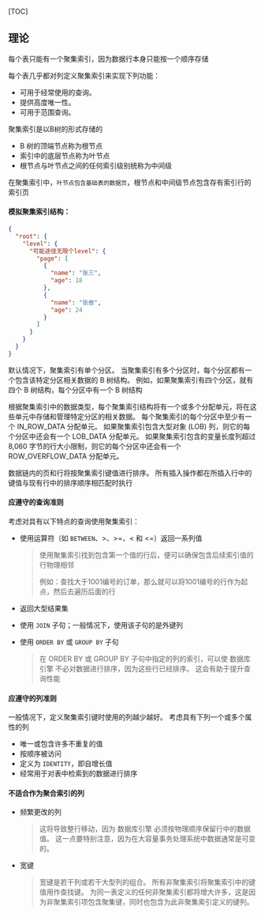[TOC]

## 理论

每个表只能有一个聚集索引，因为数据行本身只能按一个顺序存储

每个表几乎都对列定义聚集索引来实现下列功能：

- 可用于经常使用的查询。
- 提供高度唯一性。
- 可用于范围查询。

聚集索引是以B树的形式存储的

* B 树的顶端节点称为根节点
* 索引中的底层节点称为叶节点
* 根节点与叶节点之间的任何索引级别统称为中间级

在聚集索引中，`叶节点包含基础表的数据页`，根节点和中间级节点包含存有索引行的索引页

#### 模拟聚集索引结构：

```json
{
  "root": {
    "level": {
      "可能途径无限个level": {
        "page": [
          {
            "name": "张三",
            "age": 18
          },
          {
            "name": "张叁",
            "age": 24
          }
        ]
      }
    }
  }
}

```

默认情况下，聚集索引有单个分区。 当聚集索引有多个分区时，每个分区都有一个包含该特定分区相关数据的 B 树结构。 例如，如果聚集索引有四个分区，就有四个 B 树结构，每个分区中有一个 B 树结构

根据聚集索引中的数据类型，每个聚集索引结构将有一个或多个分配单元，将在这些单元中存储和管理特定分区的相关数据。 每个聚集索引的每个分区中至少有一个 IN_ROW_DATA 分配单元。 如果聚集索引包含大型对象 (LOB) 列，则它的每个分区中还会有一个 LOB_DATA 分配单元。 如果聚集索引包含的变量长度列超过 8,060 字节的行大小限制，则它的每个分区中还会有一个 ROW_OVERFLOW_DATA 分配单元。

数据链内的页和行将按聚集索引键值进行排序。 所有插入操作都在所插入行中的键值与现有行中的排序顺序相匹配时执行

#### 应遵守的查询准则

考虑对具有以下特点的查询使用聚集索引：

* 使用运算符（如 `BETWEEN`、>、>=、< 和 <=）返回一系列值

  > 使用聚集索引找到包含第一个值的行后，便可以确保包含后续索引值的行物理相邻
  >
  > 例如：查找大于1001编号的订单，那么就可以将1001编号的行作为起点，然后去遍历后面的行

* 返回大型结果集

* 使用 `JOIN` 子句；一般情况下，使用该子句的是外键列

* 使用 `ORDER BY` 或 `GROUP BY` 子句

  > 在 ORDER BY 或 GROUP BY 子句中指定的列的索引，可以使 数据库引擎 不必对数据进行排序，因为这些行已经排序。 这会有助于提升查询性能

#### 应遵守的列准则

一般情况下，定义聚集索引键时使用的列越少越好。 考虑具有下列一个或多个属性的列

* 唯一或包含许多不重复的值
* 按顺序被访问
* 定义为 `IDENTITY`，即自增长值
* 经常用于对表中检索到的数据进行排序

#### 不适合作为聚合索引的列

* 频繁更改的列

  > 这将导致整行移动，因为 数据库引擎 必须按物理顺序保留行中的数据值。 这一点要特别注意，因为在大容量事务处理系统中数据通常是可变的。

* 宽键

  > 宽键是若干列或若干大型列的组合。 所有非聚集索引将聚集索引中的键值用作查找键。 为同一表定义的任何非聚集索引都将增大许多，这是因为非聚集索引项包含聚集键，同时也包含为此非聚集索引定义的键列。

